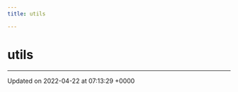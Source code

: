 ```yaml
---
title: utils

---
```


# utils








-------------------------------

Updated on 2022-04-22 at 07:13:29 +0000